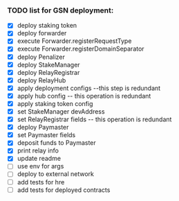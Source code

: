 ### TODO list for GSN deployment:
-[x] deploy staking token
-[x] deploy forwarder
-[x] execute Forwarder.registerRequestType
-[x] execute Forwarder.registerDomainSeparator
-[x] deploy Penalizer
-[x] deploy StakeManager
-[x] deploy RelayRegistrar
-[x] deploy RelayHub
-[x] apply deployment configs  --this step is redundant
-[x] apply hub config  -- this operation is redundant
-[x] apply staking token config
-[x] set StakeManager devAddress
-[x] set RelayRegistrar fields  -- this operation is redundant
-[x] deploy Paymaster
-[x] set Paymaster fields
-[x] deposit funds to Paymaster
-[x] print relay info
-[x] update readme
-[ ] use env for args
-[ ] deploy to external network
-[ ] add tests for hre
-[ ] add tests for deployed contracts
